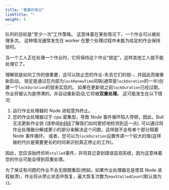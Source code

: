 ```yaml
---
title: "重要的笔记"
linkTitle: ""
weight: 4
---
```


队列的目标是“至少一次”工作策略。
这意味着在某些情况下，一个作业可以被处理多次。
这种情况通常发生在 worker 在整个处理过程中未能为给定的作业保持锁时。

当一个工人正在处理一个作业时，它将保持这个作业“锁定”，这样其他工人就不能处理它了。

理解锁是如何工作的很重要，这可以防止您的作业-失去它们的锁-，并因此而被重新启动。
锁定是通过在内部为`lockRenewTime`间隔(通常是`lockDuration`的一半)创建一个`lockDuration`的锁来实现的。
如果在更新锁之前`lockDuration`已经过期，作业将被认为是停滞的，并自动重新启动;它将被**双重处理**。
这可能发生在以下情况:

1. 运行作业处理器的 Node 进程意外终止。
2. 您的作业处理器过于 cpu 密集型，导致 Node 事件循环陷入停顿，因此，Bull 无法更新作业锁 (请参阅[#488](https://github.com/OptimalBits/bull/issues/488)了解我们如何更好地检测到这一点).
   可以通过将作业处理器分解成更小的部分来解决这个问题，这样就不会有单个部分阻塞 Node 事件循环。
   或者，您可以为`lockDuration`设置传递一个较大的值(这样做的代价是需要更长的时间来识别真正停止的工作)。

因此，您应该始终侦听`stalled`事件，并将其记录到错误监视系统，因为这意味着您的作业可能会得到双重处理。

为了保证有问题的作业不会无限期重启(例如，如果作业处理器总是使其 Node 进程崩溃)，作业将从停止状态中恢复，最大恢复次数为`maxStalledCount`(默认值为`1`)。
